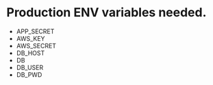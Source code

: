 # Production ENV variables needed.
- APP_SECRET
- AWS_KEY
- AWS_SECRET
- DB_HOST
- DB
- DB_USER
- DB_PWD

